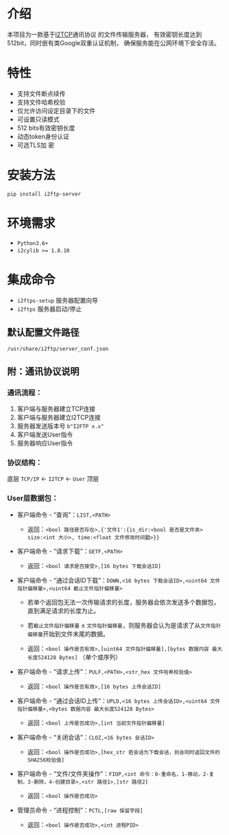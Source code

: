 # 介绍
本项目为一款基于[I2TCP](https://github.com/i2cy/I2cylib)通讯协议
的文件传输服务器， 有效密钥长度达到512bit，同时嵌有类Google双重认证机制，
确保服务能在公网环境下安全存活。

# 特性
 - 支持文件断点续传
 - 支持文件哈希校验
 - 仅允许访问设定目录下的文件
 - 可设置只读模式
 - 512 bits有效密钥长度
 - 动态token身份认证
 - 可选TLS加 密

# 安装方法
`pip install i2ftp-server`

# 环境需求
 - `Python3.6+`
 - `i2cylib >= 1.8.10`

# 集成命令
 - `i2ftps-setup` 服务器配置向导
 - `i2ftps` 服务器启动/停止

## 默认配置文件路径
`/usr/share/i2ftp/server_conf.json`

## 附：通讯协议说明
### 通讯流程：
 1. 客户端与服务器建立TCP连接
 2. 客户端与服务器建立I2TCP连接
 3. 服务器发送版本号 `b"I2FTP x.x"`
 4. 客户端发送User指令
 5. 服务器响应User指令

### 协议结构：
底层 `TCP/IP` ← `I2TCP` ← `User` 顶层

### User层数据包：

 - 客户端命令 - “查询”：`LIST,<PATH>`

   - 返回：`<bool 路径是否存在>,{'文件1':{is_dir:<bool 是否是文件夹> 
                                    size:<int 大小>,
                                    time:<float 文件修改时间戳>}}`


 - 客户端命令 - “请求下载”：`GETF,<PATH>`

   - 返回：`<bool 请求是否接受>,[16 bytes 下载会话ID]`


 - 客户端命令 - “通过会话ID下载”：`DOWN,<16 bytes 下载会话ID>,<uint64 文件指针偏移量>,<uint64 截止文件指针偏移量>`

   - 若单个返回包无法一次传输请求的长度，服务器会依次发送多个数据包，直到满足请求的长度为止。
   - 若`截止文件指针偏移量` ≤ `文件指针偏移量`，则服务器会认为是请求了从`文件指针偏移量`开始到文件末尾的数据。

   - 返回：`<bool 操作是否有效>,[uint64 文件指针偏移量],[bytes 数据内容 最大长度524128 Bytes]` （单个或序列）


 - 客户端命令 - “请求上传”：`PULF,<PATH>,<str_hex 文件哈希校验值>`

   - 返回：`<bool 操作是否有效>,[16 bytes 上传会话ID]`


 - 客户端命令 - “通过会话ID上传”：`UPLD,<16 bytes 上传会话ID>,<uint64 文件指针偏移量>,<bytes 数据内容 最大长度524128 Bytes>`

   - 返回：`<bool 上传是否成功>,[int 当前文件指针偏移量]`


 - 客户端命令 - “关闭会话”：`CLOZ,<16 bytes 会话ID>`

   - 返回：`<bool 操作是否成功>,[hex_str 若会话为下载会话，则会同时返回文件的SHA256校验值]`


 - 客户端命令 - “文件/文件夹操作”：`FIOP,<int 命令：0-重命名，1-移动，2-复制，3-删除，4-创建目录>,<str 路径1>,[str 路径2]`
 
   - 返回：`<bool 操作是否成功>`


 - 管理员命令 - “进程控制”：`PCTL,[raw 保留字段]`

   - 返回：`<bool 操作是否成功>,<int 进程PID>`
